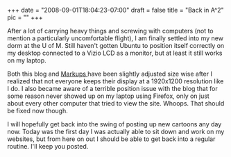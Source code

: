 
+++
date = "2008-09-01T18:04:23-07:00"
draft = false
title = "Back in A^2"
pic = ""
+++

<p>
    After a lot of carrying heavy things and screwing with computers (not to mention a
    particularly uncomfortable flight), I am finally settled into my new dorm at the U of 
    M.  Still haven't gotten Ubuntu to position itself correctly on my desktop connected
    to a Vizio LCD as a monitor, but at least it still works on my laptop.    
    </p>
    <p>
    Both this blog and <a href = "http://www.markupcartoons.com"> Markups </a> have been
    slightly adjusted size wise after I realized that not everyone keeps their display 
    at a 1920x1200 resolution like I do.  I also became aware of a terrible position
    issue with the blog that for some reason never showed up on my laptop using Firefox,
    only on just about every other computer that tried to view the site.  Whoops.  That
    should be fixed now though.  
    </p>
    <p>
    I will hopefully get back into the swing of posting up new cartoons any day now.  
    Today was the first day I was actually able to sit down and work on my websites, but
    from here on out I should be able to get back into a regular routine.  I'll keep you
    posted.   
    </p>